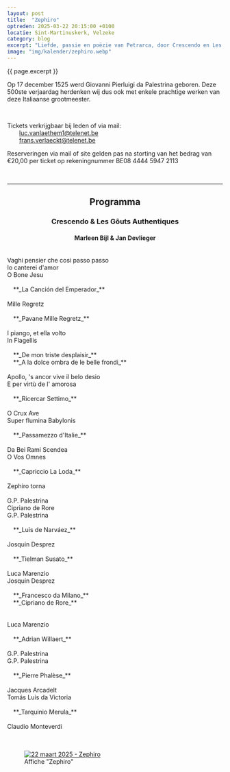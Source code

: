 ```yaml
---
layout: post
title:  "Zephiro"
optreden: 2025-03-22 20:15:00 +0100
locatie: Sint-Martinuskerk, Velzeke
category: blog
excerpt: "Liefde, passie en poëzie van Petrarca, door Crescendo en Les Gôuts Authentiques in klank gebracht."
image: "img/kalender/zephiro.webp"
---
```


{{ page.excerpt }}

Op 17 december 1525 werd Giovanni Pierluigi da Palestrina geboren. Deze 500ste verjaardag herdenken wij dus ook met enkele prachtige werken van deze Italiaanse grootmeester.

<br>

Tickets verkrijgbaar bij leden of via mail:<br>
&emsp;&emsp;<luc.vanlaethem1@telenet.be><br>
&emsp;&emsp;<frans.verlaeckt@telenet.be>

Reserveringen via mail of site gelden pas na storting van het bedrag van €20,00 per ticket op rekeningnummer BE08 4444
5947 2113

<br>

----

<center>
  <h2>
    Programma
  </h2>
  <h3>
    Crescendo & Les Gôuts Authentiques
  </h3>
  <h4>
    Marleen Bijl & Jan Devlieger
  </h4>
</center>

<br>
<div class="container">
<div class="col-sm-4 col-sm-offset-2 col-xs-6" markdown="1">
Vaghi pensier che cosi passo passo<br>
Io canterei d'amor<br>
O Bone Jesu<br><br>
&emsp;**_La Canción del Emperador_**<br><br>
Mille Regretz<br><br>
&emsp;**_Pavane Mille Regretz_**<br><br>
I piango, et ella volto<br>
In Flagellis<br><br>
&emsp;**_De mon triste desplaisir_**<br>
&emsp;**_A la dolce ombra de le belle frondi_**<br><br>
Apollo, 's ancor vive il belo desio<br>
E per virtù de l' amorosa<br><br>
&emsp;**_Ricercar Settimo_**<br><br>
O Crux Ave<br>
Super flumina Babylonis<br><br>
&emsp;**_Passamezzo d'Italie_**<br><br>
Da Bei Rami Scendea<br>
O Vos Omnes<br><br>
&emsp;**_Capriccio La Loda_**<br><br>
Zephiro torna<br><br>
</div>
<div class="col-sm-4 col-xs-6 text-right" markdown="1">
G.P. Palestrina<br>
Cipriano de Rore<br>
G.P. Palestrina<br><br>
&emsp;**_Luis de Narváez_**<br><br>
Josquin Desprez<br><br>
&emsp;**_Tielman Susato_**<br><br>
Luca Marenzio<br>
Josquin Desprez<br><br>
&emsp;**_Francesco da Milano_**<br>
&emsp;**_Cipriano de Rore_**<br><br><br>
Luca Marenzio<br><br>
&emsp;**_Adrian Willaert_**<br><br>
G.P. Palestrina<br>
G.P. Palestrina  <br><br>
&emsp;**_Pierre Phalèse_**<br><br>
Jacques Arcadelt<br>
Tomás Luis da Victoria<br><br>
&emsp;**_Tarquinio Merula_**<br><br>
Claudio Monteverdi<br><br>
</div>
</div>

<br>

<div class="gallery">
<figure>
  <a href="{{ page.image | absolute_url}}" data-lity>
    <img src="{{ page.image | absolute_url}}" alt="22 maart 2025 - Zephiro" />
  </a>
  <figcaption>Affiche "Zephiro"</figcaption>
</figure>
</div>
